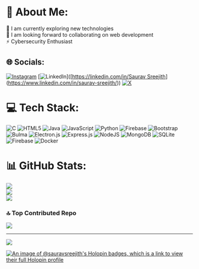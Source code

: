 # 💫 About Me:
🔭 I am currently exploring new technologies<br>🤝 I am looking forward to collaborating on web development<br>⚡ Cybersecurity Enthusiast


## 🌐 Socials:
[![Instagram](https://img.shields.io/badge/Instagram-%23E4405F.svg?logo=Instagram&logoColor=white)](https://instagram.com/saurav.src) [![LinkedIn](https://img.shields.io/badge/LinkedIn-%230077B5.svg?logo=linkedin&logoColor=white)]([[https://linkedin.com/in/Saurav Sreejith](https://www.linkedin.com/in/saurav-sreejith/)](https://www.linkedin.com/in/saurav-sreejith/)) [![X](https://img.shields.io/badge/X-black.svg?logo=X&logoColor=white)](https://x.com/SauravSreejith) 

# 💻 Tech Stack:
![C](https://img.shields.io/badge/c-%2300599C.svg?style=for-the-badge&logo=c&logoColor=white) ![HTML5](https://img.shields.io/badge/html5-%23E34F26.svg?style=for-the-badge&logo=html5&logoColor=white) ![Java](https://img.shields.io/badge/java-%23ED8B00.svg?style=for-the-badge&logo=openjdk&logoColor=white) ![JavaScript](https://img.shields.io/badge/javascript-%23323330.svg?style=for-the-badge&logo=javascript&logoColor=%23F7DF1E) ![Python](https://img.shields.io/badge/python-3670A0?style=for-the-badge&logo=python&logoColor=ffdd54) ![Firebase](https://img.shields.io/badge/firebase-%23039BE5.svg?style=for-the-badge&logo=firebase) ![Bootstrap](https://img.shields.io/badge/bootstrap-%238511FA.svg?style=for-the-badge&logo=bootstrap&logoColor=white) ![Bulma](https://img.shields.io/badge/bulma-00D0B1?style=for-the-badge&logo=bulma&logoColor=white) ![Electron.js](https://img.shields.io/badge/Electron-191970?style=for-the-badge&logo=Electron&logoColor=white) ![Express.js](https://img.shields.io/badge/express.js-%23404d59.svg?style=for-the-badge&logo=express&logoColor=%2361DAFB) ![NodeJS](https://img.shields.io/badge/node.js-6DA55F?style=for-the-badge&logo=node.js&logoColor=white) ![MongoDB](https://img.shields.io/badge/MongoDB-%234ea94b.svg?style=for-the-badge&logo=mongodb&logoColor=white) ![SQLite](https://img.shields.io/badge/sqlite-%2307405e.svg?style=for-the-badge&logo=sqlite&logoColor=white) ![Firebase](https://img.shields.io/badge/firebase-a08021?style=for-the-badge&logo=firebase&logoColor=ffcd34) ![Docker](https://img.shields.io/badge/docker-%230db7ed.svg?style=for-the-badge&logo=docker&logoColor=white)
# 📊 GitHub Stats:
![](https://github-readme-stats.vercel.app/api?username=SauravSreejith&theme=dark&hide_border=false&include_all_commits=true&count_private=true)<br/>
![](https://github-readme-streak-stats.herokuapp.com/?user=SauravSreejith&theme=dark&hide_border=false)<br/>
![](https://github-readme-stats.vercel.app/api/top-langs/?username=SauravSreejith&theme=dark&hide_border=false&include_all_commits=true&count_private=true&layout=compact)

### 🔝 Top Contributed Repo
![](https://github-contributor-stats.vercel.app/api?username=SauravSreejith&limit=5&theme=dark&combine_all_yearly_contributions=true)

---
[![](https://visitcount.itsvg.in/api?id=SauravSreejith&icon=5&color=6)](https://visitcount.itsvg.in)

[![An image of @sauravsreejith's Holopin badges, which is a link to view their full Holopin profile](https://holopin.me/sauravsreejith)](https://holopin.io/@sauravsreejith)
